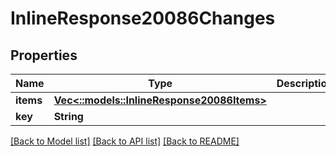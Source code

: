 # InlineResponse20086Changes

## Properties

Name | Type | Description | Notes
------------ | ------------- | ------------- | -------------
**items** | [**Vec<::models::InlineResponse20086Items>**](inline_response_200_86_items.md) |  | [optional] 
**key** | **String** |  | [optional] 

[[Back to Model list]](../README.md#documentation-for-models) [[Back to API list]](../README.md#documentation-for-api-endpoints) [[Back to README]](../README.md)


